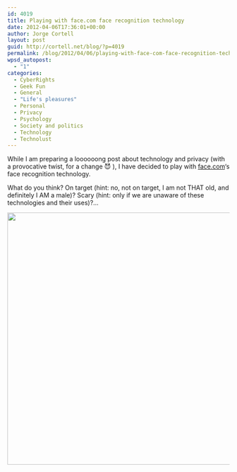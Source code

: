 ```yaml
---
id: 4019
title: Playing with face.com face recognition technology
date: 2012-04-06T17:36:01+00:00
author: Jorge Cortell
layout: post
guid: http://cortell.net/blog/?p=4019
permalink: /blog/2012/04/06/playing-with-face-com-face-recognition-technology/
wpsd_autopost:
  - "1"
categories:
  - CyberRights
  - Geek Fun
  - General
  - "Life's pleasures"
  - Personal
  - Privacy
  - Psychology
  - Society and politics
  - Technology
  - Technolust
---
```

While I am preparing a loooooong post about technology and privacy (with a provocative twist, for a change 😈 ), I have decided to play with <a title="http://face.com/" href="http://face.com/" target="_blank">face.com</a>&#8216;s face recognition technology.

What do you think? On target (hint: no, not on target, I am not THAT old, and definitely I AM a male)? Scary (hint: only if we are unaware of these technologies and their uses)?&#8230;

<img class="aligncenter" title="face recognition" src="https://farm8.staticflickr.com/7178/7051776139_2a505b6d64_z.jpg" alt="" width="640" height="570" /> 
